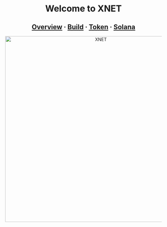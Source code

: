 <h1 style="text-align: center;">Welcome to XNET</h1>

<h2 style="text-align: center;">
  <a href="/overview/overview/">Overview</a> &middot; 
  <a href="/build/deployments/">Build</a> &middot; 
  <a href="/token/overview/">Token</a> &middot; 
  <a href="/token/migration_part_2/">Solana</a>
</h2>

<div style="text-align: center;">
  <a href="/img/index/header2.png" data-fancybox="gallery">
    <img src="/img/index/header2.png" alt="XNET" width="600px">
  </a>
</div>
